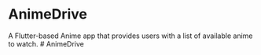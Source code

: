 # AnimeDrive
A Flutter-based Anime app that provides users with a list of available anime to watch.
#   A n i m e D r i v e  
 